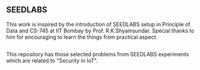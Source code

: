 ## SEEDLABS
This work is inspired by the introduction of SEEDLABS setup in Principle of Data and CS-745 at IIT Bombay by Prof. R.K.Shyamsundar. 
Special thanks to him for encouraging to learn the things from practical aspect.
##
This repository has those selected problems from SEEDLABS experiments which are related to "Security in IoT".
